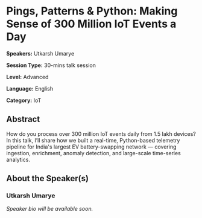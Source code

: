 # Pings, Patterns & Python: Making Sense of 300 Million IoT Events a Day

**Speakers:** Utkarsh Umarye

**Session Type:** 30-mins talk session

**Level:** Advanced

**Language:** English

**Category:** IoT

## Abstract

How do you process over 300 million IoT events daily from 1.5 lakh devices? In this talk, I’ll share how we built a real-time, Python-based telemetry pipeline for India's largest EV battery-swapping network — covering ingestion, enrichment, anomaly detection, and large-scale time-series analytics.


## About the Speaker(s)

### Utkarsh Umarye

*Speaker bio will be available soon.*

